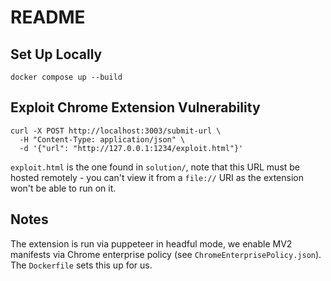 # README

## Set Up Locally

```
docker compose up --build
```

## Exploit Chrome Extension Vulnerability

```
curl -X POST http://localhost:3003/submit-url \
  -H "Content-Type: application/json" \
  -d '{"url": "http://127.0.0.1:1234/exploit.html"}'
```

`exploit.html` is the one found in `solution/`, note that this URL must be hosted remotely - you can't view it from a `file://` URI as the extension won't be able to run on it.

## Notes

The extension is run via puppeteer in headful mode, we enable MV2 manifests via Chrome enterprise policy (see `ChromeEnterprisePolicy.json`). The `Dockerfile` sets this up for us.
